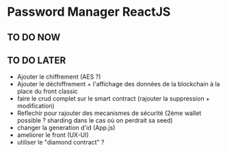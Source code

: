 # Password Manager ReactJS

## TO DO NOW  

  
## TO DO LATER  
- Ajouter le chiffrement (AES ?)
- Ajouter le déchiffrement + l'affichage des données de la blockchain à la place du front classic
- faire le crud complet sur le smart contract (rajouter la suppression + modification)  
- Reflechir pour rajouter des mecanismes de sécurité (2ème wallet possible ? sharding dans le cas où on perdrait sa seed) 
- changer la generation d'id (App.js) 
- ameliorer le front  (UX-UI)  
- utiliser le "diamond contract" ?
